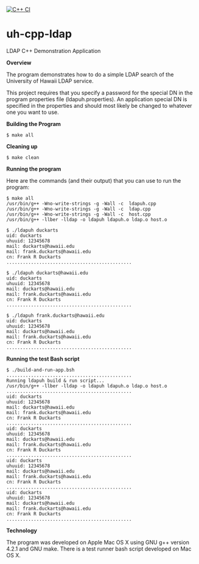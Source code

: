 [![C++ CI](https://github.com/fduckart/uh-cpp-ldap/actions/workflows/c-cpp.yml/badge.svg)](https://github.com/fduckart/uh-cpp-ldap/actions/workflows/c-cpp.yml)

uh-cpp-ldap
===========

LDAP C++ Demonstration Application

**Overview**

The program demonstrates how to do a simple LDAP search
of the University of Hawaii LDAP service.

This project requires that you specify a password for
the special DN in the program properties file (ldapuh.properties).
An application special DN is specified in the properties and
should most likely be changed to whatever one you want to use.

**Building the Program**

    $ make all

**Cleaning up**

    $ make clean

**Running the program**

Here are the commands (and their output)
that you can use to run the program:

    $ make all
    /usr/bin/g++ -Wno-write-strings -g -Wall -c  ldapuh.cpp
    /usr/bin/g++ -Wno-write-strings -g -Wall -c  ldap.cpp
    /usr/bin/g++ -Wno-write-strings -g -Wall -c  host.cpp
    /usr/bin/g++ -llber -lldap -o ldapuh ldapuh.o ldap.o host.o

    $ ./ldapuh duckarts
    uid: duckarts
    uhuuid: 12345678
    mail: duckarts@hawaii.edu
    mail: frank.duckarts@hawaii.edu
    cn: Frank R Duckarts
    ..............................................

    $ ./ldapuh duckarts@hawaii.edu
    uid: duckarts
    uhuuid: 12345678
    mail: duckarts@hawaii.edu
    mail: frank.duckarts@hawaii.edu
    cn: Frank R Duckarts
    ..............................................

    $ ./ldapuh frank.duckarts@hawaii.edu
    uid: duckarts
    uhuuid: 12345678
    mail: duckarts@hawaii.edu
    mail: frank.duckarts@hawaii.edu
    cn: Frank R Duckarts
    ..............................................

**Running the test Bash script**

    $ ./build-and-run-app.bsh
    ..............................................
    Running ldapuh build & run script...
    /usr/bin/g++ -llber -lldap -o ldapuh ldapuh.o ldap.o host.o
    ..............................................
    uid: duckarts
    uhuuid: 12345678
    mail: duckarts@hawaii.edu
    mail: frank.duckarts@hawaii.edu
    cn: Frank R Duckarts
    ..............................................
    uid: duckarts
    uhuuid: 12345678
    mail: duckarts@hawaii.edu
    mail: frank.duckarts@hawaii.edu
    cn: Frank R Duckarts
    ..............................................
    uid: duckarts
    uhuuid: 12345678
    mail: duckarts@hawaii.edu
    mail: frank.duckarts@hawaii.edu
    cn: Frank R Duckarts
    ..............................................
    uid: duckarts
    uhuuid: 12345678
    mail: duckarts@hawaii.edu
    mail: frank.duckarts@hawaii.edu
    cn: Frank R Duckarts
    ..............................................


**Technology**

The program was developed on Apple Mac OS X using
GNU g++ version 4.2.1 and GNU make. There is a test
runner bash script developed on Mac OS X.
